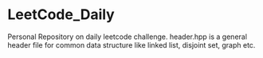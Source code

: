 # LeetCode_Daily
Personal Repository on daily leetcode challenge.
header.hpp is a general header file for common data structure like linked list, disjoint set, graph etc. 
